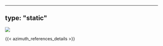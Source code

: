 ---
type: "static"
----
<style>
.section.nopad {     
    padding: 0rem;    
} 
</style>

<div class="section nopad">     
    <div class="container">    
        <div class = "content">    
            <img src="/img/azimuth_banner.png">    
        </div>    
    </div>    
</div>  

{{< azimuth_references_details >}}

